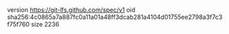 version https://git-lfs.github.com/spec/v1
oid sha256:4c0865a7a887fc0a11a01a48ff3dcab281a4104d01755ee2798a3f7c3f75f760
size 2236
